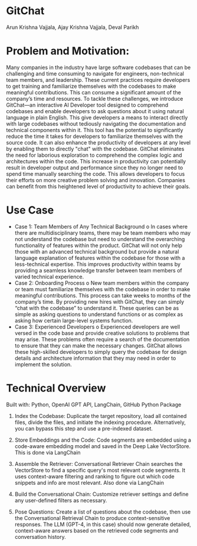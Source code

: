 # GitChat
Arun Krishna Vajjala, Ajay Krishna Vajjala, Deval Parikh 

# Problem and Motivation: 

Many companies in the industry have large software codebases that can be challenging and time consuming to navigate for engineers, non-technical team members, and leadership. These current practices require developers to get training and familiarize themselves with the codebases to make meaningful contributions. This can consume a significant amount of the company’s time and resources. 
To tackle these challenges, we introduce GitChat—an interactive AI Developer tool designed to comprehend codebases and enable developers to ask questions about it using natural language in plain English. This give developers a means to interact directly with large codebases without tediously navigating the documentation and technical components within it. This tool has the potential to significantly reduce the time it takes for developers to familiarize themselves with the source code. It can also enhance the productivity of developers at any level by enabling them to directly "chat" with the codebase. GitChat eliminates the need for laborious exploration to comprehend the complex logic and architectures within the code. 
This increase in productivity can potentially result in developer output and performance since they no longer need to spend time manually searching the code. This allows developers to focus their efforts on more creative problem solving and innovation. Companies can benefit from this heightened level of productivity to achieve their goals. 

# Use Case

-	Case 1: Team Members of Any Technical Background 
o	In cases where there are multidisciplinary teams, there may be team members who may not understand the codebase but need to understand the overarching functionality of features within the product. GitChat will not only help those with an advanced technical background but provide a natural language explanation of features within the codebase for those with a less-technical expertise. This improves productivity within teams by providing a seamless knowledge transfer between team members of varied technical experience. 
-	Case 2: Onboarding Process
o	New team members within the company or team must familiarize themselves with the codebase in order to make meaningful contributions. This process can take weeks to months of the company’s time. By providing new hires with GitChat, they can simply “chat with the codebase” to understand it. These queries can be as simple as asking questions to understand functions or as complex as asking how certain large-level systems function. 
-	Case 3: Experienced Developers
o	Experienced developers are well versed in the code base and provide creative solutions to problems that may arise. These problems often require a search of the documentation to ensure that they can make the necessary changes. GitChat allows these high-skilled developers to simply query the codebase for design details and architecture information that they may need in order to implement the solution. 

# Technical Overview
Built with: Python, OpenAI GPT API, LangChain, GitHub Python Package

1. Index the Codebase: Duplicate the target repository, load all contained files, divide the files, and initiate the indexing procedure. Alternatively, you can bypass this step and use a pre-indexed dataset.

2. Store Embeddings and the Code: Code segments are embedded using a code-aware embedding model and saved in the Deep Lake VectorStore. This is done via LangChain

 3. Assemble the Retriever: Conversational Retriever Chain searches the VectorStore to find a specific query's most relevant code segments. It uses context-aware filtering and ranking to figure out which code snippets and info are most relevant. Also done via LangChain
		
4. Build the Conversational Chain: Customize retriever settings and define any user-defined filters as necessary.
		
5. Pose Questions: Create a list of questions about the codebase, then use the Conversational Retrieval Chain to produce context-sensitive responses. The LLM (GPT-4, in this case) should now generate detailed, context-aware answers based on the retrieved code segments and conversation history.
